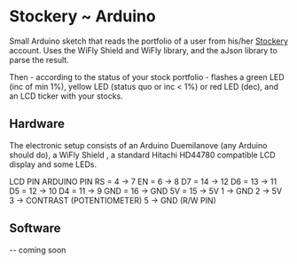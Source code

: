 Stockery ~ Arduino
==================

Small Arduino sketch that reads the portfolio of a user from his/her [Stockery](http://stockery-arduino.herokuapp.com/) account.
Uses the WiFly Shield and WiFly library, and the aJson library to parse the result.

Then - according to the status of your stock portfolio - flashes a green LED (inc of min 1%), yellow LED (status quo or inc < 1%) or red LED (dec), 
and an LCD ticker with your stocks.

Hardware
--------

The electronic setup consists of an Arduino Duemilanove (any Arduino should do), a WiFly Shield , a standard Hitachi HD44780 compatible LCD display and some LEDs.

LCD PIN           ARDUINO PIN
RS  = 4     ->      7
EN  = 6     ->      8
D7  = 14    ->      12
D6  = 13    ->      11
D5  = 12    ->      10
D4  = 11    ->      9
GND = 16    ->      GND
5V  = 15    ->      5V
      1     ->      GND
      2     ->      5V
      3     ->      CONTRAST (POTENTIOMETER)
      5     ->      GND (R/W PIN)

Software
--------

-- coming soon


